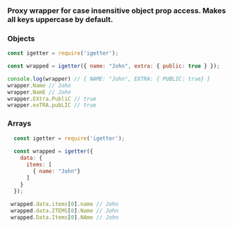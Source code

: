 
  ### Proxy wrapper for case insensitive object prop access. Makes all keys uppercase by default.
  

  ### Objects
  ``` javascript
  const igetter = require('igetter');

  const wrapped = igetter({ name: "John", extra: { public: true } });

  console.log(wrapper) // { NAME: "John", EXTRA: { PUBLIC: true} }
  wrapper.Name // John
  wrapper.NamE // John
  wrapper.EXtra.PubliC // true
  wrapper.exTRA.pubLIC // true
```
  ### Arrays
``` javascript
  const igetter = require('igetter');
  
  const wrapped = igetter({ 
    data: { 
      items: [
        { name: "John"}
      ] 
    } 
  });
 
 wrapped.data.items[0].name // John
 wrapped.data.ITEMS[0].Name // John
 wrapped.Data.Items[0].NAme // John

```
